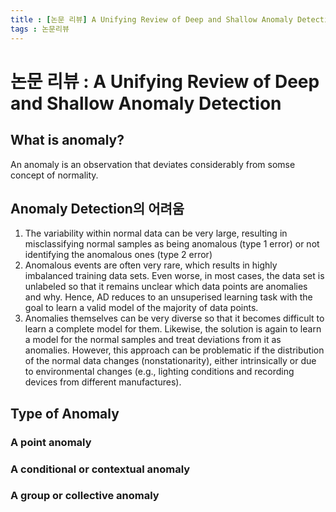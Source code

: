 ```yaml
---
title : [논문 리뷰] A Unifying Review of Deep and Shallow Anomaly Detection(2021)
tags : 논문리뷰 
---
```


# 논문 리뷰 : A Unifying Review of Deep and Shallow Anomaly Detection 

## What is anomaly?
An anomaly is an observation that deviates considerably from somse concept of normality. 

## Anomaly Detection의 어려움 

1. The variability within normal data can be very large, resulting in misclassifying normal samples as being anomalous (type 1 error) or not identifying the anomalous ones (type 2 error) 
2. Anomalous events are often very rare, which results in highly imbalanced training data sets. Even worse, in most cases, the data set is unlabeled so that it remains unclear which data points are anomalies and why. Hence, AD reduces to an unsuperised learning task with the goal to learn a valid model of the majority of data points. 
3. Anomalies themselves can be very diverse so that it becomes difficult to learn a complete model for them. Likewise, the solution is again to learn a model for the normal samples and treat deviations from it as anomalies. However, this approach can be problematic if the distribution of the normal data changes (nonstationarity), either intrinsically or due to environmental changes (e.g., lighting conditions and recording devices from different manufactures). 

## Type of Anomaly 
### A point anomaly 
### A conditional or contextual anomaly 
### A group or collective anomaly 
